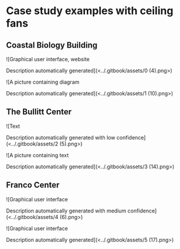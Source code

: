 # Case study examples with ceiling fans

## Coastal Biology Building

![Graphical user interface, website

Description automatically generated](<../.gitbook/assets/0 (4).png>)

![A picture containing diagram

Description automatically generated](<../.gitbook/assets/1 (10).png>)

## The Bullitt Center

![Text

Description automatically generated with low confidence](<../.gitbook/assets/2 (5).png>)

![A picture containing text

Description automatically generated](<../.gitbook/assets/3 (14).png>)

## Franco Center

![Graphical user interface

Description automatically generated with medium confidence](<../.gitbook/assets/4 (6).png>)

![Graphical user interface

Description automatically generated](<../.gitbook/assets/5 (17).png>)
